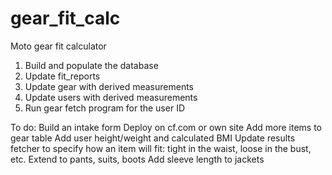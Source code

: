 # gear_fit_calc
Moto gear fit calculator

1) Build and populate the database
2) Update fit_reports 
3) Update gear with derived measurements
4) Update users with derived measurements
5) Run gear fetch program for the user ID

To do:
Build an intake form
Deploy on cf.com or own site
Add more items to gear table
Add user height/weight and calculated BMI
Update results fetcher to specify how an item will fit: tight in the waist, loose in the bust, etc.
Extend to pants, suits, boots
Add sleeve length to jackets
